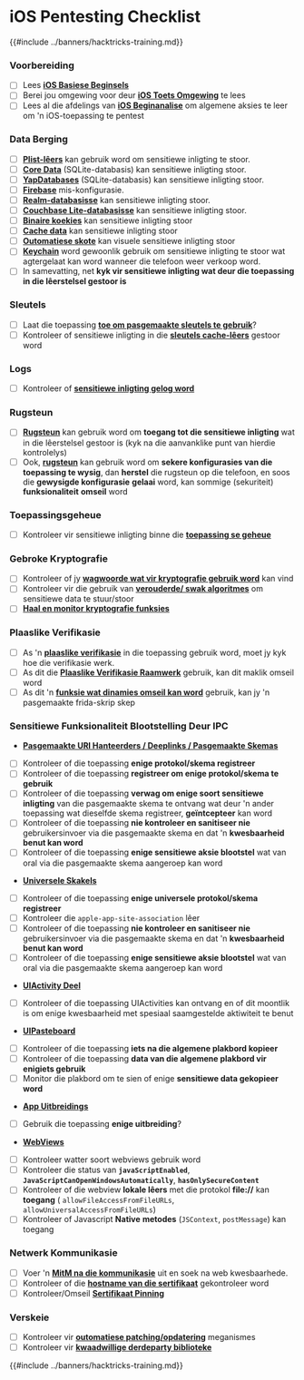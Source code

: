 # iOS Pentesting Checklist

{{#include ../banners/hacktricks-training.md}}

### Voorbereiding

- [ ] Lees [**iOS Basiese Beginsels**](ios-pentesting/ios-basics.md)
- [ ] Berei jou omgewing voor deur [**iOS Toets Omgewing**](ios-pentesting/ios-testing-environment.md) te lees
- [ ] Lees al die afdelings van [**iOS Beginanalise**](ios-pentesting/index.html#initial-analysis) om algemene aksies te leer om 'n iOS-toepassing te pentest

### Data Berging

- [ ] [**Plist-lêers**](ios-pentesting/index.html#plist) kan gebruik word om sensitiewe inligting te stoor.
- [ ] [**Core Data**](ios-pentesting/index.html#core-data) (SQLite-databasis) kan sensitiewe inligting stoor.
- [ ] [**YapDatabases**](ios-pentesting/index.html#yapdatabase) (SQLite-databasis) kan sensitiewe inligting stoor.
- [ ] [**Firebase**](ios-pentesting/index.html#firebase-real-time-databases) mis-konfigurasie.
- [ ] [**Realm-databasisse**](ios-pentesting/index.html#realm-databases) kan sensitiewe inligting stoor.
- [ ] [**Couchbase Lite-databasisse**](ios-pentesting/index.html#couchbase-lite-databases) kan sensitiewe inligting stoor.
- [ ] [**Binaire koekies**](ios-pentesting/index.html#cookies) kan sensitiewe inligting stoor
- [ ] [**Cache data**](ios-pentesting/index.html#cache) kan sensitiewe inligting stoor
- [ ] [**Outomatiese skote**](ios-pentesting/index.html#snapshots) kan visuele sensitiewe inligting stoor
- [ ] [**Keychain**](ios-pentesting/index.html#keychain) word gewoonlik gebruik om sensitiewe inligting te stoor wat agtergelaat kan word wanneer die telefoon weer verkoop word.
- [ ] In samevatting, net **kyk vir sensitiewe inligting wat deur die toepassing in die lêerstelsel gestoor is**

### Sleutels

- [ ] Laat die toepassing [**toe om pasgemaakte sleutels te gebruik**](ios-pentesting/index.html#custom-keyboards-keyboard-cache)?
- [ ] Kontroleer of sensitiewe inligting in die [**sleutels cache-lêers**](ios-pentesting/index.html#custom-keyboards-keyboard-cache) gestoor word

### **Logs**

- [ ] Kontroleer of [**sensitiewe inligting gelog word**](ios-pentesting/index.html#logs)

### Rugsteun

- [ ] [**Rugsteun**](ios-pentesting/index.html#backups) kan gebruik word om **toegang tot die sensitiewe inligting** wat in die lêerstelsel gestoor is (kyk na die aanvanklike punt van hierdie kontrolelys)
- [ ] Ook, [**rugsteun**](ios-pentesting/index.html#backups) kan gebruik word om **sekere konfigurasies van die toepassing te wysig**, dan **herstel** die rugsteun op die telefoon, en soos die **gewysigde konfigurasie** **gelaai** word, kan sommige (sekuriteit) **funksionaliteit** **omseil** word

### **Toepassingsgeheue**

- [ ] Kontroleer vir sensitiewe inligting binne die [**toepassing se geheue**](ios-pentesting/index.html#testing-memory-for-sensitive-data)

### **Gebroke Kryptografie**

- [ ] Kontroleer of jy [**wagwoorde wat vir kryptografie gebruik word**](ios-pentesting/index.html#broken-cryptography) kan vind
- [ ] Kontroleer vir die gebruik van [**verouderde/ swak algoritmes**](ios-pentesting/index.html#broken-cryptography) om sensitiewe data te stuur/stoor
- [ ] [**Haal en monitor kryptografie funksies**](ios-pentesting/index.html#broken-cryptography)

### **Plaaslike Verifikasie**

- [ ] As 'n [**plaaslike verifikasie**](ios-pentesting/index.html#local-authentication) in die toepassing gebruik word, moet jy kyk hoe die verifikasie werk.
- [ ] As dit die [**Plaaslike Verifikasie Raamwerk**](ios-pentesting/index.html#local-authentication-framework) gebruik, kan dit maklik omseil word
- [ ] As dit 'n [**funksie wat dinamies omseil kan word**](ios-pentesting/index.html#local-authentication-using-keychain) gebruik, kan jy 'n pasgemaakte frida-skrip skep

### Sensitiewe Funksionaliteit Blootstelling Deur IPC

- [**Pasgemaakte URI Hanteerders / Deeplinks / Pasgemaakte Skemas**](ios-pentesting/index.html#custom-uri-handlers-deeplinks-custom-schemes)
- [ ] Kontroleer of die toepassing **enige protokol/skema registreer**
- [ ] Kontroleer of die toepassing **registreer om enige protokol/skema te gebruik**
- [ ] Kontroleer of die toepassing **verwag om enige soort sensitiewe inligting** van die pasgemaakte skema te ontvang wat deur 'n ander toepassing wat dieselfde skema registreer, **geïntcepteer** kan word
- [ ] Kontroleer of die toepassing **nie kontroleer en sanitiseer nie** gebruikersinvoer via die pasgemaakte skema en dat 'n **kwesbaarheid benut kan word**
- [ ] Kontroleer of die toepassing **enige sensitiewe aksie blootstel** wat van oral via die pasgemaakte skema aangeroep kan word
- [**Universele Skakels**](ios-pentesting/index.html#universal-links)
- [ ] Kontroleer of die toepassing **enige universele protokol/skema registreer**
- [ ] Kontroleer die `apple-app-site-association` lêer
- [ ] Kontroleer of die toepassing **nie kontroleer en sanitiseer nie** gebruikersinvoer via die pasgemaakte skema en dat 'n **kwesbaarheid benut kan word**
- [ ] Kontroleer of die toepassing **enige sensitiewe aksie blootstel** wat van oral via die pasgemaakte skema aangeroep kan word
- [**UIActivity Deel**](ios-pentesting/ios-uiactivity-sharing.md)
- [ ] Kontroleer of die toepassing UIActivities kan ontvang en of dit moontlik is om enige kwesbaarheid met spesiaal saamgestelde aktiwiteit te benut
- [**UIPasteboard**](ios-pentesting/ios-uipasteboard.md)
- [ ] Kontroleer of die toepassing **iets na die algemene plakbord kopieer**
- [ ] Kontroleer of die toepassing **data van die algemene plakbord vir enigiets gebruik**
- [ ] Monitor die plakbord om te sien of enige **sensitiewe data gekopieer word**
- [**App Uitbreidings**](ios-pentesting/ios-app-extensions.md)
- [ ] Gebruik die toepassing **enige uitbreiding**?
- [**WebViews**](ios-pentesting/ios-webviews.md)
- [ ] Kontroleer watter soort webviews gebruik word
- [ ] Kontroleer die status van **`javaScriptEnabled`**, **`JavaScriptCanOpenWindowsAutomatically`**, **`hasOnlySecureContent`**
- [ ] Kontroleer of die webview **lokale lêers** met die protokol **file://** kan **toegang** ( `allowFileAccessFromFileURLs`, `allowUniversalAccessFromFileURLs`)
- [ ] Kontroleer of Javascript **Native** **metodes** (`JSContext`, `postMessage`) kan toegang

### Netwerk Kommunikasie

- [ ] Voer 'n [**MitM na die kommunikasie**](ios-pentesting/index.html#network-communication) uit en soek na web kwesbaarhede.
- [ ] Kontroleer of die [**hostname van die sertifikaat**](ios-pentesting/index.html#hostname-check) gekontroleer word
- [ ] Kontroleer/Omseil [**Sertifikaat Pinning**](ios-pentesting/index.html#certificate-pinning)

### **Verskeie**

- [ ] Kontroleer vir [**outomatiese patching/opdatering**](ios-pentesting/index.html#hot-patching-enforced-updateing) meganismes
- [ ] Kontroleer vir [**kwaadwillige derdeparty biblioteke**](ios-pentesting/index.html#third-parties)

{{#include ../banners/hacktricks-training.md}}
